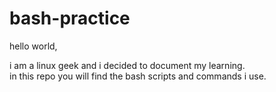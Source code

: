 # bash-practice
hello world,

i am a linux geek and i decided to document my learning.<br>
in this repo you will find the bash scripts and commands i use.
